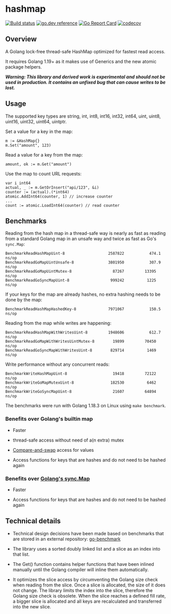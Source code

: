 # hashmap

[![Build status](https://github.com/cornelk/hashmap/actions/workflows/go.yaml/badge.svg?branch=main)](https://github.com/cornelk/hashmap/actions)
[![go.dev reference](https://img.shields.io/badge/go.dev-reference-007d9c?logo=go&logoColor=white&style=flat-square)](https://pkg.go.dev/github.com/cornelk/hashmap)
[![Go Report Card](https://goreportcard.com/badge/github.com/cornelk/hashmap)](https://goreportcard.com/report/github.com/cornelk/hashmap)
[![codecov](https://codecov.io/gh/cornelk/hashmap/branch/main/graph/badge.svg?token=NS5UY28V3A)](https://codecov.io/gh/cornelk/hashmap)

## Overview

A Golang lock-free thread-safe HashMap optimized for fastest read access.

It requires Golang 1.19+ as it makes use of Generics and the new atomic package helpers. 

***Warning: This library and derived work is experimental and should not be used in production. It contains an unfixed
bug that can cause writes to be lost.***

## Usage

The supported key types are string, int, int8, int16, int32, int64, uint, uint8, uint16, uint32, uint64, uintptr.

Set a value for a key in the map:

```
m := &HashMap{}
m.Set("amount", 123)
```

Read a value for a key from the map:
```
amount, ok := m.Get("amount")
```

Use the map to count URL requests:
```
var i int64
actual, _ := m.GetOrInsert("api/123", &i)
counter := (actual).(*int64)
atomic.AddInt64(counter, 1) // increase counter
...
count := atomic.LoadInt64(counter) // read counter
```

## Benchmarks

Reading from the hash map in a thread-safe way is nearly as fast as reading from a standard Golang map
in an unsafe way and twice as fast as Go's `sync.Map`:

```
BenchmarkReadHashMapUint-8                	 2587822	       474.1 ns/op
BenchmarkReadGoMapUintUnsafe-8            	 3801950	       307.9 ns/op
BenchmarkReadGoMapUintMutex-8             	   87267	     13395 ns/op
BenchmarkReadGoSyncMapUint-8              	  999242	      1225 ns/op
```

If your keys for the map are already hashes, no extra hashing needs to be done by the map:

```
BenchmarkReadHashMapHashedKey-8           	 7971067	       150.5 ns/op
```

Reading from the map while writes are happening:
```
BenchmarkReadHashMapWithWritesUint-8      	 1948606	       612.7 ns/op
BenchmarkReadGoMapWithWritesUintMutex-8   	   19899	     70450 ns/op
BenchmarkReadGoSyncMapWithWritesUint-8    	  829714	      1469 ns/op
```

Write performance without any concurrent reads:

```
BenchmarkWriteHashMapUint-8               	   19418	     72122 ns/op
BenchmarkWriteGoMapMutexUint-8            	  182530	      6462 ns/op
BenchmarkWriteGoSyncMapUint-8             	   21607	     64894 ns/op
```

The benchmarks were run with Golang 1.18.3 on Linux using `make benchmark`.

### Benefits over Golang's builtin map

* Faster

* thread-safe access without need of a(n extra) mutex

* [Compare-and-swap](https://en.wikipedia.org/wiki/Compare-and-swap) access for values

* Access functions for keys that are hashes and do not need to be hashed again

### Benefits over [Golang's sync.Map](https://golang.org/pkg/sync/#Map)

* Faster

* Access functions for keys that are hashes and do not need to be hashed again

## Technical details

* Technical design decisions have been made based on benchmarks that are stored in an external repository:
  [go-benchmark](https://github.com/cornelk/go-benchmark)

* The library uses a sorted doubly linked list and a slice as an index into that list.

* The Get() function contains helper functions that have been inlined manually until the Golang compiler will inline them automatically.

* It optimizes the slice access by circumventing the Golang size check when reading from the slice.
  Once a slice is allocated, the size of it does not change.
  The library limits the index into the slice, therefore the Golang size check is obsolete.
  When the slice reaches a defined fill rate, a bigger slice is allocated and all keys are recalculated and transferred into the new slice.
